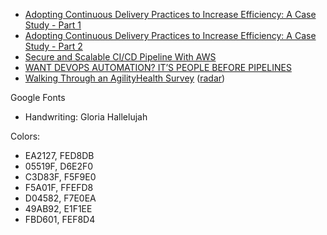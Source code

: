 



* [Adopting Continuous Delivery Practices to Increase Efficiency: A Case Study - Part 1](https://blog.cancobanoglu.net/2017/03/19/adopting-continuous-delivery-practices-to-increase-efficiency-a-case-study-part-1/)
* [Adopting Continuous Delivery Practices to Increase Efficiency: A Case Study - Part 2](https://blog.cancobanoglu.net/2017/03/20/adopting-continuous-delivery-practices-to-increase-efficiency-a-case-study-part-2/)
* [Secure and Scalable CI/CD Pipeline With AWS](https://dzone.com/articles/secure-and-scalable-cicd-pipeline-with-aws)
* [WANT DEVOPS AUTOMATION? IT’S PEOPLE BEFORE PIPELINES](https://thenewstack.io/want-devops-automation-its-people-before-pipelines/)
* [Walking Through an AgilityHealth Survey](https://dzone.com/articles/agilityhealth-surveys-in-general) ([radar](https://agilityhealthradar.com/devops-health-radar-assessment/))



Google Fonts

* Handwriting: Gloria Hallelujah

Colors:

* EA2127, FED8DB
* 05519F, D6E2F0
* C3D83F, F5F9E0
* F5A01F, FFEFD8
* D04582, F7E0EA
* 49AB92, E1F1EE
* FBD601, FEF8D4